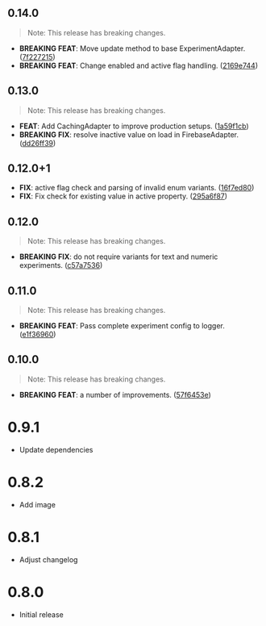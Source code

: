 ## 0.14.0

> Note: This release has breaking changes.

 - **BREAKING** **FEAT**: Move update method to base ExperimentAdapter. ([7f227215](https://github.com/programmierbar/ab_testing/commit/7f2272155db1a70b2f734f4c049105f9c576d6a7))
 - **BREAKING** **FEAT**: Change enabled and active flag handling. ([2169e744](https://github.com/programmierbar/ab_testing/commit/2169e744cfca2fe6618c4f2b87900e72a56fd0f6))

## 0.13.0

> Note: This release has breaking changes.

 - **FEAT**: Add CachingAdapter to improve production setups. ([1a59f1cb](https://github.com/programmierbar/ab_testing/commit/1a59f1cbadec513f5c0c12aba452a86034c40dda))
 - **BREAKING** **FIX**: resolve inactive value on load in FirebaseAdapter. ([dd26ff39](https://github.com/programmierbar/ab_testing/commit/dd26ff39f7e25e6edea083fea9abfe85f32ccfc8))

## 0.12.0+1

 - **FIX**: active flag check and parsing of invalid enum variants. ([16f7ed80](https://github.com/programmierbar/ab_testing/commit/16f7ed80cdf33e56034cfaa9aa4daf0c6b7db5e9))
 - **FIX**: Fix check for existing value in active property. ([295a6f87](https://github.com/programmierbar/ab_testing/commit/295a6f874951f509250102ad8cb1e8454f3d5684))

## 0.12.0

> Note: This release has breaking changes.

 - **BREAKING** **FIX**: do not require variants for text and numeric experiments. ([c57a7536](https://github.com/programmierbar/ab_testing/commit/c57a75367ea30655c899b9278a7612890a5bf9cd))

## 0.11.0

> Note: This release has breaking changes.

 - **BREAKING** **FEAT**: Pass complete experiment config to logger. ([e1f36960](https://github.com/programmierbar/ab_testing/commit/e1f369604cfedaef409db2c5fa0b5d7ece917301))

## 0.10.0

> Note: This release has breaking changes.

 - **BREAKING** **FEAT**: a number of improvements. ([57f6453e](https://github.com/programmierbar/ab_testing/commit/57f6453e4dd99727bbe9f9a666648196878f431d))

# 0.9.1
* Update dependencies

# 0.8.2
* Add image

# 0.8.1
* Adjust changelog

# 0.8.0
* Initial release